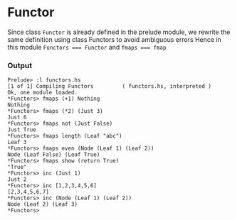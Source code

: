 # Functor
Since class `Functor` is already defined in the prelude module, we rewrite the same definition using class Functors to avoid ambiguous errors
Hence in this module `Functors === Functor` and `fmaps === fmap`


### Output

```
Prelude> :l functors.hs
[1 of 1] Compiling Functors         ( functors.hs, interpreted )
Ok, one module loaded.
*Functors> fmaps (+1) Nothing
Nothing
*Functors> fmaps (*2) (Just 3)
Just 6
*Functors> fmaps not (Just False)
Just True
*Functors> fmaps length (Leaf "abc")
Leaf 3
*Functors> fmaps even (Node (Leaf 1) (Leaf 2))
Node (Leaf False) (Leaf True)
*Functors> fmaps show (return True)
"True"
*Functors> inc (Just 1)
Just 2
*Functors> inc [1,2,3,4,5,6]
[2,3,4,5,6,7]
*Functors> inc (Node (Leaf 1) (Leaf 2))
Node (Leaf 2) (Leaf 3)
*Functors> 
```

